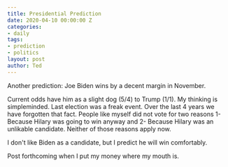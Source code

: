 ```yaml
---
title: Presidential Prediction
date: 2020-04-10 00:00:00 Z
categories:
- daily
tags:
- prediction
- politics
layout: post
author: Ted
---
```


Another prediction: Joe Biden wins by a decent margin in November.

Current odds have him as a slight dog (5/4) to Trump (1/1). My thinking is simpleminded. Last election was a freak event. Over the last 4 years we have forgotten that fact. People like myself did not vote for two reasons 1- Because Hilary was going to win anyway and 2- Because Hilary was an unlikable candidate. Neither of those reasons apply now.

I don't like Biden as a candidate, but I predict he will win comfortably.

Post forthcoming when I put my money where my mouth is.
